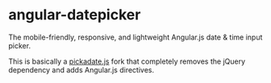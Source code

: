 # angular-datepicker

The mobile-friendly, responsive, and lightweight Angular.js date &amp; time input picker.

This is basically a [pickadate.js](https://github.com/amsul/pickadate.js) fork that completely removes the jQuery dependency and adds Angular.js directives.
